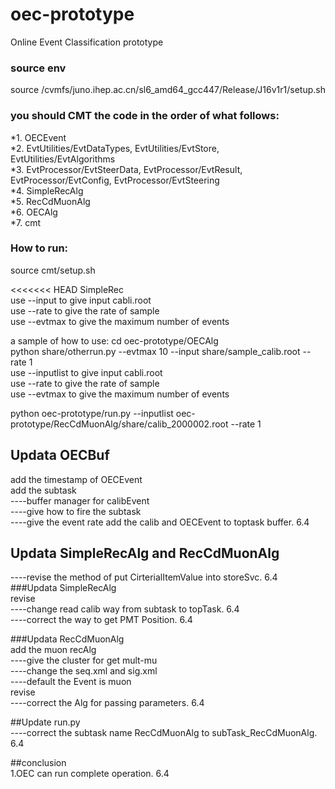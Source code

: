 # oec-prototype  
Online Event Classification prototype  
### source env  
source /cvmfs/juno.ihep.ac.cn/sl6_amd64_gcc447/Release/J16v1r1/setup.sh  
### you should CMT the code in the order of what follows:  
*1. OECEvent  
*2. EvtUtilities/EvtDataTypes, EvtUtilities/EvtStore, EvtUtilities/EvtAlgorithms  
*3. EvtProcessor/EvtSteerData, EvtProcessor/EvtResult, EvtProcessor/EvtConfig, EvtProcessor/EvtSteering  
*4. SimpleRecAlg  
*5. RecCdMuonAlg  
*6. OECAlg  
*7. cmt  
### How to run:  
source cmt/setup.sh  

<<<<<<< HEAD   SimpleRec  
use --input to give input cabli.root  
use --rate to give the rate of sample  
use --evtmax to give the maximum number of events  

a sample of how to use:
cd oec-prototype/OECAlg  
python share/otherrun.py --evtmax 10 --input share/sample_calib.root --rate 1  
use --inputlist to give input cabli.root  
use --rate to give the rate of sample  
use --evtmax to give the maximum number of events  

python oec-prototype/run.py --inputlist oec-prototype/RecCdMuonAlg/share/calib_2000002.root --rate 1  


## Updata OECBuf  
add the timestamp of OECEvent  
add the subtask  
----buffer manager for calibEvent  
----give how to fire the subtask  
----give the event rate
add the calib and OECEvent to toptask buffer. 6.4  


## Updata SimpleRecAlg  and RecCdMuonAlg  
----revise the method of put CirterialItemValue into storeSvc. 6.4  
###Updata SimpleRecAlg  
revise  
----change read calib way from subtask to topTask. 6.4   
----correct the way to get PMT Position. 6.4  

###Updata RecCdMuonAlg  
add the muon recAlg  
----give the cluster for get mult-mu  
----change the seq.xml and sig.xml  
----default the Event is muon  
revise  
----correct the Alg for passing parameters. 6.4  


##Update run.py  
----correct the subtask name RecCdMuonAlg to subTask_RecCdMuonAlg. 6.4  

##conclusion  
1.OEC can run complete operation. 6.4  

